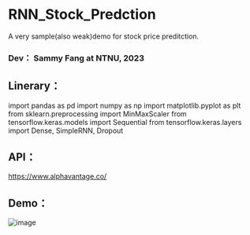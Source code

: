 # RNN_Stock_Predction
A very sample(also weak)demo for stock price preditction.
### Dev： Sammy Fang at NTNU, 2023
## Linerary：
import pandas as pd
import numpy as np
import matplotlib.pyplot as plt
from sklearn.preprocessing import MinMaxScaler
from tensorflow.keras.models import Sequential
from tensorflow.keras.layers import Dense, SimpleRNN, Dropout
## API：
https://www.alphavantage.co/
## Demo：
![image](https://user-images.githubusercontent.com/63826784/226699672-3f377a97-ea0c-4b01-be17-d04a65d027b2.png)
